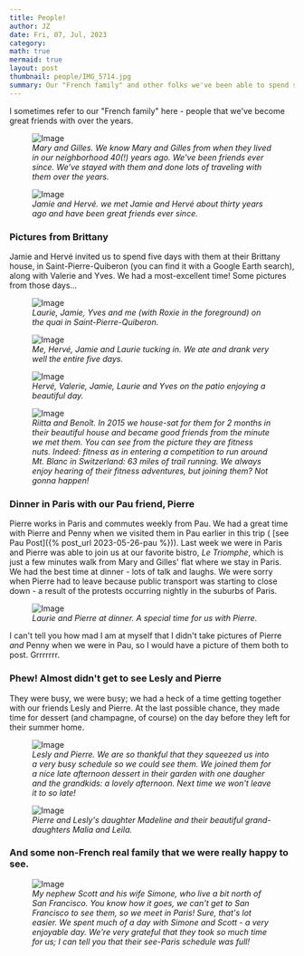 ```yaml
---
title: People!
author: JZ
date: Fri, 07, Jul, 2023
category: 
math: true
mermaid: true
layout: post
thumbnail: people/IMG_5714.jpg
summary: Our "French family" and other folks we've been able to spend some time with here.
---  
```

I sometimes refer to our "French family" here - people that we've become great friends with over the years. 

<figure class = 'portrait' >
    <img src="{{ "2023/04/germain.jpg" | prepend: site.imageurl | prepend: site.baseurl | prepend: site.url }}" alt="Image" />
    <figcaption><em>Mary and Gilles. We know Mary and Gilles from when they lived in our neighborhood 40(!) years ago. We've been friends ever since. We've stayed with them and done lots of traveling with them over the years.</em></figcaption>
</figure>

<figure class = 'portrait' >
    <img src="{{ "people/DSC04896.jpg" | prepend: site.imageurl | prepend: site.baseurl | prepend: site.url }}" alt="Image" />
    <figcaption><em>Jamie and Hervé. we met Jamie and Hervé about thirty years ago and have been great friends ever since.</em></figcaption>
</figure>

<h3>Pictures from Brittany</h3>
Jamie and Hervé invited us to spend five days with them at their Brittany house, in Saint-Pierre-Quiberon (you can find it with a Google Earth search), along with Valerie and Yves. We had a most-excellent time! Some pictures from those days...
<figure class = 'landscape' >
    <img src="{{ "people/image1.jpg" | prepend: site.imageurl | prepend: site.baseurl | prepend: site.url }}" alt="Image" />
    <figcaption><em>Laurie, Jamie, Yves and me (with Roxie in the foreground) on the quai in Saint-Pierre-Quiberon.</em></figcaption>
</figure>
<figure class = 'landscape' >
    <img src="{{ "people/image0.jpg" | prepend: site.imageurl | prepend: site.baseurl | prepend: site.url }}" alt="Image" />
    <figcaption><em>Me, Hervé, Jamie and Laurie tucking in. We ate and drank very well the entire five days. </em></figcaption>
</figure>
<figure class = 'landscape' >
    <img src="{{ "people/IMG_5714.jpg" | prepend: site.imageurl | prepend: site.baseurl | prepend: site.url }}" alt="Image" />
    <figcaption><em>Hervé, Valerie, Jamie, Laurie and Yves on the patio enjoying a beautiful day. </em></figcaption>
</figure>

<figure class = 'portrait-wide-caption' >
    <img class='narrow' src="{{ "people/les_charrier.jpg" | prepend: site.imageurl | prepend: site.baseurl | prepend: site.url }}" alt="Image" />
    <figcaption><em>Riitta and Benoît. In 2015 we house-sat for them for 2 months in their beautiful house and became good friends from the minute we met them. You can see from the picture they are fitness nuts. Indeed: fitness as in entering a competition to run around Mt. Blanc in Switzerland: 63 miles of trail running. We always enjoy hearing of their fitness adventures, but joining them? Not gonna happen!</em></figcaption>
</figure>
<h3>Dinner in Paris with our Pau friend, Pierre</h3>
Pierre works in Paris and commutes weekly from Pau. We had a great time with Pierre and Penny when we visited them in Pau earlier in this trip ( [see Pau Post]({% post_url 2023-05-26-pau %})). Last week we were in Paris and Pierre was able to join us at our favorite bistro, <em>Le Triomphe</em>, which is just a few minutes walk from Mary and Gilles' flat where we stay in Paris. We had the best time at dinner - lots of talk and laughs. We were sorry when Pierre had to leave because public transport was starting to close down - a result of the protests occurring nightly in the suburbs of Paris.
<figure class = 'landscape' >
    <img src="{{ "people/IMG_5754.jpg" | prepend: site.imageurl | prepend: site.baseurl | prepend: site.url }}" alt="Image" />
    <figcaption><em>Laurie and Pierre at dinner. A special time for us with Pierre.</em></figcaption>
</figure>
I can't tell you how mad I am at myself that I didn't take pictures of Pierre <em>and</em> Penny when we were in Pau, so I would have a picture of them both to post. Grrrrrrr. 

<h3>Phew! Almost didn't get to see Lesly and Pierre</h3>
They were busy, we were busy; we had a heck of a time getting together with our friends Lesly and Pierre. At the last possible chance, they made time for dessert (and champagne, of course) on the day before they left for their summer home. 
<figure class = 'portrait-wide-caption' >
    <img class='narrow' src="{{ "people/IMG_5798.jpg" | prepend: site.imageurl | prepend: site.baseurl | prepend: site.url }}" alt="Image" />
    <figcaption><em>Lesly and Pierre. We are so thankful that they squeezed us into a very busy schedule so we could see them. We joined them for a nice late afternoon dessert in their garden with one daugher and the grandkids: a lovely afternoon. Next time we won't leave it to so late!</em></figcaption>
</figure>

<figure class = 'portrait' >
    <img src="{{ "people/IMG_5792.jpg" | prepend: site.imageurl | prepend: site.baseurl | prepend: site.url }}" alt="Image" />
    <figcaption><em>Pierre and Lesly's daughter Madeline and their beautiful grand-daughters Malia and Leila.</em></figcaption>
</figure>

<h3>And some non-French real family that we were really happy to see.</h3>
<figure class = 'landscape' >
    <img src="{{ "people/DSC05170.jpg" | prepend: site.imageurl | prepend: site.baseurl | prepend: site.url }}" alt="Image" />
    <figcaption><em>My nephew Scott and his wife Simone, who live a bit north of San Francisco. You know how it goes, we can't get to San Francisco to see them, so we meet in Paris! Sure, that's lot easier. We spent much of a day with Simone and Scott - a very enjoyable day. We're very grateful that they took so much time for us; I can tell you that their see-Paris schedule was full!</em></figcaption>
</figure>